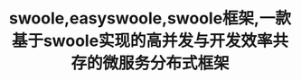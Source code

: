 ---
title: swoole,easyswoole,swoole框架,一款基于swoole实现的高并发与开发效率共存的微服务分布式框架
meta:
  - name: description
    content: swoole,easyswoole,swoole框架是一款高度封装了swoole拓展而依旧保持swoole原有特性的一个高性能分布式微服务框架，旨在提供一个高效、快速、优雅的框架给php开发者
  - name: keywords
    content: easyswoole
link:
  - rel: stylesheet
    type: text/css    
    href: theme.css
  - rel: stylesheet
    type: text/css    
    href: theme22.css
---